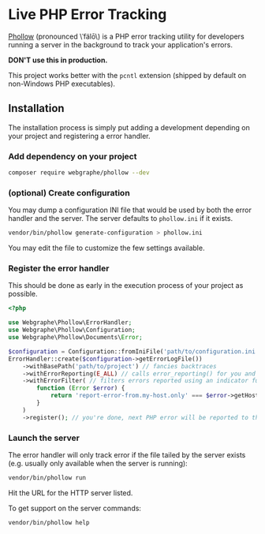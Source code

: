 # Live PHP Error Tracking

[Phollow](https://github.com/webgraphe/phollow) (pronounced \\ˈfälō\\) is a PHP error tracking utility for developers
running a server in the background to track your application's errors.

**DON'T use this in production.**

This project works better with the `pcntl` extension (shipped by default on non-Windows PHP executables).

## Installation

The installation process is simply put adding a development depending on your project and registering a error handler.

### Add dependency on your project

```bash
composer require webgraphe/phollow --dev
```

### (optional) Create configuration 

You may dump a configuration INI file that would be used by both the error handler and the server. The server defaults
to `phollow.ini` if it exists.

```bash
vendor/bin/phollow generate-configuration > phollow.ini
```

You may edit the file to customize the few settings available.

### Register the error handler

This should be done as early in the execution process of your project as possible.

```php
<?php

use Webgraphe\Phollow\ErrorHandler;
use Webgraphe\Phollow\Configuration;
use Webgraphe\Phollow\Documents\Error;

$configuration = Configuration::fromIniFile('path/to/configuration.ini');
ErrorHandler::create($configuration->getErrorLogFile())
    ->withBasePath('path/to/project') // fancies backtraces
    ->withErrorReporting(E_ALL) // calls error_reporting() for you and shuts down error display
    ->withErrorFilter( // filters errors reported using an indicator function
        function (Error $error) {
            return 'report-error-from.my-host.only' === $error->getHost();
        }
    )
    ->register(); // you're done, next PHP error will be reported to the handler
```

### Launch the server

The error handler will only track error if the file tailed by the server exists (e.g. usually only available when
the server is running):

```bash
vendor/bin/phollow run
```

Hit the URL for the HTTP server listed.

To get support on the server commands:

```bash
vendor/bin/phollow help
```
